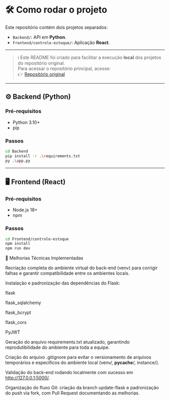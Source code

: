 # 🛠️ Como rodar o projeto

Este repositório contém dois projetos separados:

- `Backend/`: API em **Python**.
- `Frontend/controle-estoque/`: Aplicação **React**.

---

> ℹ️ Este README foi criado para facilitar a execução **local** dos projetos do repositório original.  
> Para acessar o repositório principal, acesse:  
> 👉 [Repositório original](https://github.com/Vyce96/Estoque_PI01)

---

## ⚙️ Backend (Python)

### Pré-requisitos
- Python 3.10+
- pip

### Passos

```bash
cd Backend
pip install -r .\requirements.txt
py .\app.py 
```

---

## 🖥️ Frontend (React)

### Pré-requisitos
- Node.js 18+
- npm

### Passos

```bash
cd Frontend/controle-estoque
npm install
npm run dev         
```

🧰 Melhorias Técnicas Implementadas

Recriação completa do ambiente virtual do back-end (venv) para corrigir falhas e garantir compatibilidade entre os ambientes locais.

Instalação e padronização das dependências do Flask:

flask

flask_sqlalchemy

flask_bcrypt

flask_cors

PyJWT

Geração do arquivo requirements.txt atualizado, garantindo reprodutibilidade do ambiente para toda a equipe.

Criação do arquivo .gitignore para evitar o versionamento de arquivos temporários e específicos do ambiente local (venv/, __pycache__/, instance/).

Validação do back-end rodando localmente com sucesso em http://127.0.0.1:5000/.

Organização do fluxo Git: criação da branch update-flask e padronização do push via fork, com Pull Request documentando as melhorias.
